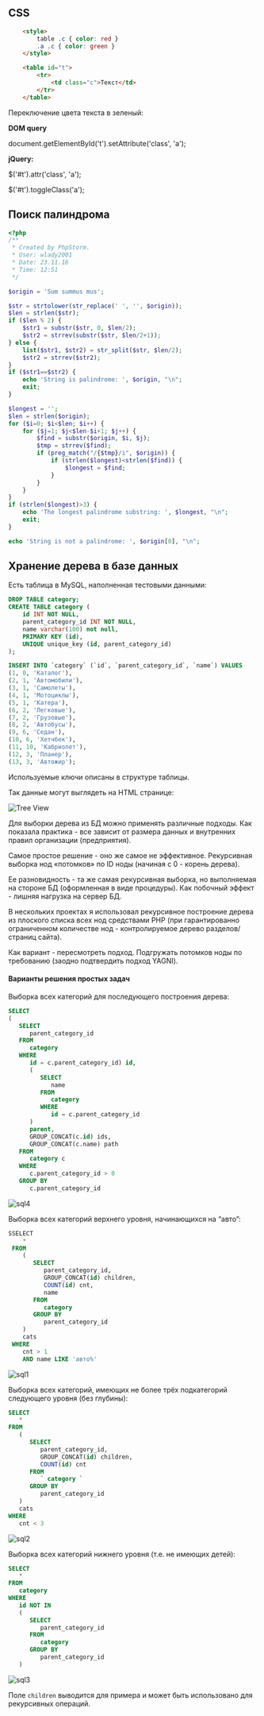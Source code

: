 ## CSS

```html
    <style>
        table .c { color: red }
        .a .c { color: green }
    </style>

    <table id="t">
        <tr>
            <td class="c">Текст</td>
        </tr>
    </table>
```
Переключение цвета текста в зеленый:

**DOM query**

document.getElementById('t').setAttribute('class', 'a');

**jQuery:**

$('#t').attr('class', 'a');

$('#t').toggleClass('a');

## Поиск палиндрома

```php
<?php
/**
 * Created by PhpStorm.
 * User: wlady2001
 * Date: 23.11.16
 * Time: 12:51
 */

$origin = 'Sum summus mus';

$str = strtolower(str_replace(' ', '', $origin));
$len = strlen($str);
if ($len % 2) {
    $str1 = substr($str, 0, $len/2);
    $str2 = strrev(substr($str, $len/2+1));
} else {
    list($str1, $str2) = str_split($str, $len/2);
    $str2 = strrev($str2);
}
if ($str1==$str2) {
    echo 'String is palindrome: ', $origin, "\n";
    exit;
}

$longest = '';
$len = strlen($origin);
for ($i=0; $i<$len; $i++) {
    for ($j=1; $j<$len-$i+1; $j++) {
        $find = substr($origin, $i, $j);
        $tmp = strrev($find);
        if (preg_match("/{$tmp}/i", $origin)) {
            if (strlen($longest)<strlen($find)) {
                $longest = $find;
            }
        }
    }
}
if (strlen($longest)>3) {
    echo 'The longest palindrome substring: ', $longest, "\n";
    exit;
}

echo 'String is not a palindrome: ', $origin[0], "\n";
```

## Хранение дерева в базе данных

Есть таблица в MySQL, наполненная тестовыми данными:

```sql
DROP TABLE category;
CREATE TABLE category (
    id INT NOT NULL,
    parent_category_id INT NOT NULL,
    name varchar(100) not null,
    PRIMARY KEY (id),
    UNIQUE unique_key (id, parent_category_id)
);

INSERT INTO `category` (`id`, `parent_category_id`, `name`) VALUES
(1, 0, 'Каталог'),
(2, 1, 'Автомобили'),
(3, 1, 'Самолеты'),
(4, 1, 'Мотоциклы'),
(5, 1, 'Катера'),
(6, 2, 'Легковые'),
(7, 2, 'Грузовые'),
(8, 2, 'Автобусы'),
(9, 6, 'Седан'),
(10, 6, 'Хетчбек'),
(11, 10, 'Кабриолет'),
(12, 3, 'Планер'),
(13, 3, 'Автожир');

```
Используемые ключи описаны в структуре таблицы.

Так данные могут выглядеть на HTML странице:

![Tree View](tree-view.png)


Для выборки дерева из БД можно применять различные подходы. Как показала практика - все зависит от размера данных и внутренних правил организации (предприятия). 

Самое простое решение - оно же самое не эффективное. Рекурсивная выборка нод «потомков» по ID ноды (начиная с 0 - корень дерева).

Ее разновидность - та же самая рекурсивная выборка, но выполняемая на стороне БД (оформленная в виде процедуры). Как побочный эффект - лишняя нагрузка на сервер БД.

В нескольких проектах я использовал рекурсивное построение дерева из плоского списка всех нод средствами PHP (при гарантированно ограниченном количестве нод - контролируемое дерево разделов/страниц сайта).

Как вариант - пересмотреть подход. Подгружать потомков ноды по требованию (заодно подтвердить подход YAGNI).


#### Варианты решения простых задач

Выборка всех категорий для последующего построения дерева:

```sql
SELECT
(
   SELECT
      parent_category_id 
   FROM
      category 
   WHERE
      id = c.parent_category_id) id,
      (
         SELECT
            name 
         FROM
            category 
         WHERE
            id = c.parent_category_id
      )
      parent,
      GROUP_CONCAT(c.id) ids,
      GROUP_CONCAT(c.name) path 
   FROM
      category c 
   WHERE
      c.parent_category_id > 0 
   GROUP BY
      c.parent_category_id
```

![sql4](sql4.png)


Выборка всех категорий верхнего уровня, начинающихся на “авто”:

```sql
SSELECT
    * 
 FROM
    (
       SELECT
          parent_category_id,
          GROUP_CONCAT(id) children,
          COUNT(id) cnt,
          name 
       FROM
          category 
       GROUP BY
          parent_category_id
    )
    cats 
 WHERE
    cnt > 1 
    AND name LIKE 'авто%'
```
![sql1](sql1.png)

Выборка всех категорий, имеющих не более трёх подкатегорий следующего уровня (без глубины):

```sql
SELECT
   * 
FROM
   (
      SELECT
         parent_category_id,
         GROUP_CONCAT(id) children,
         COUNT(id) cnt 
      FROM
         ` category ` 
      GROUP BY
         parent_category_id
   )
   cats 
WHERE
   cnt < 3
```
![sql2](sql2.png)


Выборка всех категорий нижнего уровня (т.е. не имеющих детей):

```sql
SELECT
   * 
FROM
   category 
WHERE
   id NOT IN 
   (
      SELECT
         parent_category_id 
      FROM
         category 
      GROUP BY
         parent_category_id 
   )
```
![sql3](sql3.png)

Поле `children` выводится для примера и может быть использовано для рекурсивных операций.

